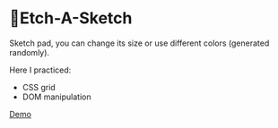# :art:Etch-A-Sketch

Sketch pad, you can change its size or use different colors (generated randomly).

Here I practiced:

- CSS grid
- DOM manipulation

[Demo](https://stanochka.github.io/etch-a-sketch/)

